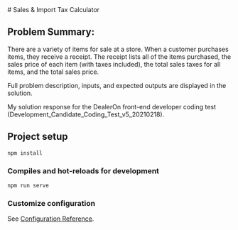 <!DOCTYPE html>
<html lang="">
<head>
    <style type="text/css">
        table{
            border: 1px solid black;
        }
    </style>
</head>
<body>
# Sales & Import Tax Calculator

## Problem Summary: 

<p>There are a variety of items for sale at a store. When a customer purchases items, they receive a receipt. The receipt
lists all of the items purchased, the sales price of each item (with taxes included), the total sales taxes for all items,
and the total sales price.</p>

<p> Full problem description, inputs, and expected outputs are displayed in the solution.</p>

My solution response for the DealerOn front-end developer coding test (Development_Candidate_Coding_Test_v5_20210218).

## Project setup
```
npm install
```

### Compiles and hot-reloads for development
```
npm run serve
```

### Customize configuration
See [Configuration Reference](https://cli.vuejs.org/config/).
</body>
</html>
